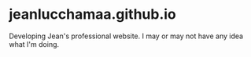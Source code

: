 # jeanlucchamaa.github.io

Developing Jean's professional website.
I may or may not have any idea what I'm doing.